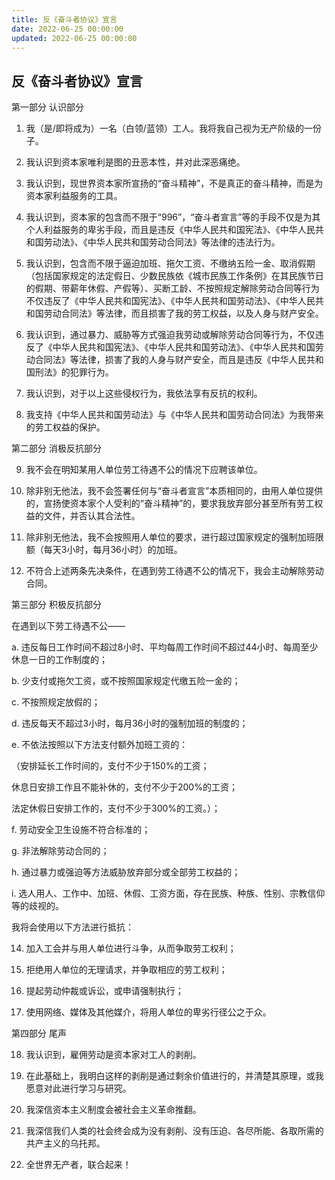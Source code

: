```yaml
---
title: 反《奋斗者协议》宣言
date: 2022-06-25 00:00:00
updated: 2022-06-25 00:00:00
---
```


## 反《奋斗者协议》宣言

第一部分 认识部分

1. 我（是/即将成为）一名（白领/蓝领）工人。我将我自己视为无产阶级的一份子。

2. 我认识到资本家唯利是图的丑恶本性，并对此深恶痛绝。

3. 我认识到，现世界资本家所宣扬的“奋斗精神”，不是真正的奋斗精神，而是为资本家利益服务的工具。

4. 我认识到，资本家的包含而不限于“996”，“奋斗者宣言”等的手段不仅是为其个人利益服务的卑劣手段，而且是违反《中华人民共和国宪法》、《中华人民共和国劳动法》、《中华人民共和国劳动合同法》等法律的违法行为。

5. 我认识到，包含而不限于逼迫加班、拖欠工资、不缴纳五险一金、取消假期（包括国家规定的法定假日、少数民族依《城市民族工作条例》在其民族节日的假期、带薪年休假、产假等）、买断工龄、不按照规定解除劳动合同等行为不仅违反了《中华人民共和国宪法》、《中华人民共和国劳动法》、《中华人民共和国劳动合同法》等法律，而且损害了我的劳工权益，以及人身与财产安全。

6. 我认识到，通过暴力、威胁等方式强迫我劳动或解除劳动合同等行为，不仅违反了《中华人民共和国宪法》、《中华人民共和国劳动法》、《中华人民共和国劳动合同法》等法律，损害了我的人身与财产安全，而且是违反《中华人民共和国刑法》的犯罪行为。

7. 我认识到，对于以上这些侵权行为，我依法享有反抗的权利。

8. 我支持《中华人民共和国劳动法》与《中华人民共和国劳动合同法》为我带来的劳工权益的保护。

第二部分 消极反抗部分

9. 我不会在明知某用人单位劳工待遇不公的情况下应聘该单位。

10. 除非别无他法，我不会签署任何与“奋斗者宣言”本质相同的，由用人单位提供的，宣扬使资本家个人受利的“奋斗精神”的，要求我放弃部分甚至所有劳工权益的文件，并否认其合法性。

12. 除非别无他法，我不会按照用人单位的要求，进行超过国家规定的强制加班限额（每天3小时，每月36小时）的加班。

13. 不符合上述两条先决条件，在遇到劳工待遇不公的情况下，我会主动解除劳动合同。

第三部分 积极反抗部分

在遇到以下劳工待遇不公——

a. 违反每日工作时间不超过8小时、平均每周工作时间不超过44小时、每周至少休息一日的工作制度的；

b. 少支付或拖欠工资，或不按照国家规定代缴五险一金的；

c. 不按照规定放假的；

d. 违反每天不超过3小时，每月36小时的强制加班的制度的；

e. 不依法按照以下方法支付额外加班工资的：

（安排延长工作时间的，支付不少于150%的工资；

休息日安排工作且不能补休的，支付不少于200%的工资；

法定休假日安排工作的，支付不少于300%的工资。）；

f. 劳动安全卫生设施不符合标准的；

g. 非法解除劳动合同的；

h. 通过暴力或强迫等方法威胁放弃部分或全部劳工权益的；

i. 选人用人、工作中、加班、休假、工资方面，存在民族、种族、性别、宗教信仰等的歧视的。

我将会使用以下方法进行抵抗：

14. 加入工会并与用人单位进行斗争，从而争取劳工权利；

15. 拒绝用人单位的无理请求，并争取相应的劳工权利；

16. 提起劳动仲裁或诉讼，或申请强制执行；

17. 使用网络、媒体及其他媒介，将用人单位的卑劣行径公之于众。

第四部分 尾声

18. 我认识到，雇佣劳动是资本家对工人的剥削。

19. 在此基础上，我明白这样的剥削是通过剩余价值进行的，并清楚其原理，或我愿意对此进行学习与研究。

20. 我深信资本主义制度会被社会主义革命推翻。

21. 我深信我们人类的社会终会成为没有剥削、没有压迫、各尽所能、各取所需的共产主义的乌托邦。

22. 全世界无产者，联合起来！
